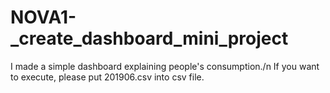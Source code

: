 # NOVA1-_create_dashboard_mini_project
I made a simple dashboard explaining people's consumption./n
If you want to execute, please put 201906.csv into csv file.
